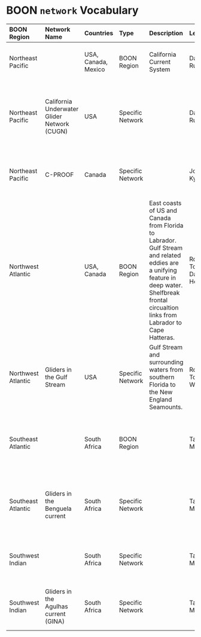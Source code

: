 # BOON `network` Vocabulary

| BOON Region | Network Name | Countries | Type | Description | Leads | `network` attribute | Status
|:--------|:--------|:--------|:--------|:--------|:--------|:--------|:--------|
| Northeast Pacific | | USA, Canada, Mexico | BOON Region | California Current System | Dan Rudnick | *OceanGliders > BOON > Northeast Pacific Ocean* | **published** |
| Northeast Pacific | California Underwater Glider Network (CUGN) | USA | Specific Network | | Dan Rudnick | *OceanGliders > BOON > Northeast Pacific Ocean > California Underwater Glider Network* | **published** |
| Northeast Pacific | C-PROOF | Canada | Specific Network | | Jody Kylmak | *OceanGliders > BOON > Northeast Pacific Ocean > C-PROOF* | **published** |
| Northwest Atlantic | | USA, Canada | BOON Region | East coasts of US and Canada from Florida to Labrador. Gulf Stream and related eddies are a unifying feature in deep water. Shelfbreak frontal circualtion links from Labrador to Cape Hatteras. | Robert Todd, Dave Hebert | *OceanGliders > BOON > Northwest Atlantic Ocean* | **published** |
| Northwest Atlantic | Gliders in the Gulf Stream | USA | Specific Network | Gulf Stream and surrounding waters from southern Florida to the New England Seamounts. | Robert Todd, WHOI | *OceanGliders > BOON > Northwest Atlantic Ocean > Gliders in the Gulf Stream* | **published** |
| Southeast Atlantic | | South Africa | BOON Region | | Tammy Morris | *OceanGliders > BOON > Southeast Atlantic Ocean > Gliders in the Benguela current* | |
| Southeast Atlantic | Gliders in the Benguela current | South Africa | Specific Network | | Tammy Morris | *OceanGliders > BOON > Southeast Atlantic Ocean > Gliders in the Benguela current* | |
| Southwest Indian | | South Africa | Specific Network | | Tammy Morris | *OceanGliders > BOON > Indian Ocean > Gliders in the Agulhas current* |  |
| Southwest Indian | Gliders in the Agulhas current (GINA) | South Africa | Specific Network | | Tammy Morris | *OceanGliders > BOON > Indian Ocean > Gliders in the Agulhas current* |  |

<!--- RET Commenting out future entries
### Status table of future entries in BOON networks collection

This table describe the status of discussion of the future element of then BOON network collection. 

| Region   | Lead(s)     | countries| Description | Network attributes | status | Notes |
|:--------|:--------|:--------|:--------|:--------|:--------|:--------|
| Gulf of Mexico  |  Kevin Martin, Steve Dimarco|  USA, Mexico, Cuba | Gulf of Mexico including Loop Current | *OceanGliders > BOON > Gulf of Mexico > XXXX* | pending | Add BOON ST member from Gulf, possibly Mexico? Kevin Martin?, Is Gulf of Mexico a marginal sea ? |
| Northwest Pacific    |   Sen Jan, Ming-Huei Chang   |  Taiwan (ROC) | Kuroshio transect east of Taiwan | *OceanGliders > BOON > Northwest Pacific Ocean > XXXX* |  pending | Name needed, Zonal section K1-K2 and triangle tracks N1-N2-N3. Expand to include seas, Mindanao; Japan, Korea, PRC, ONR-folks |
| East-Central North Atlantic  |  Carlos Barrera, Ines Martins   |  Spain, Portugal | Canary Current and Portugal Current Systems | *OceanGliders > BOON > Northeast Atlantic Ocean > XXXX* | pending | Network name needed, Section from Nazare Canyon to Gran Canaria island |
| Mediterranean Sea |   N. Zarokanellos   |  Spain, France, Italy | Marginal Seas | *OceanGliders > BOON > Marginal Seas > XXXXXX* | pending | Network name needed, Add BOON members from Eastern Mediterranean Sea (Greece, Cyprus), Eastern, western med and Adriatic should be splited in different BOON networks  |
| Red Sea   |  Burt Jones | Saudi Arabia | Marginal Seas | *OceanGliders > BOON > Southwest Pacific Ocean > XXXX* | pending | Network name needed |
| Southwest Pacific  |   Moninya Roughan, Jessica Benth.   |  Australia, New Zealand | East Australian Current, Great Barrier Reef | *OceanGliders > BOON > Southwest Pacific Ocean > XXXX* |  pending | Network name needed |
| Southeast Indian  |  Chari Pattiaratchi   | Australia | Leeuwin Current | *OceanGliders > BOON > Indian Ocean > XXXX* | pending |  Need to engage Chari, possibility to request NCEI to add Southeast Indian Ocean ? |
| Nordic Seas-British Isles-Baltic-North Sea  |  Ilker Fer, VOTO, NOC, SAMS (Inall), Tikka Kimmo (FMI) | UK, Norway, Sweden, Finland | **descritpion needed** | *OceanGliders > BOON > ???* | pending  |  This is a too large region, need to split into many BOON Networks |
| Antarctic  |  Craig Lee  | US, UK, ?? | Antarctic Circumpolar Current, adjacent seas | *OceanGliders > BOON > XXXX > XXXX* | pending | Antarctic is not an NCEI sean name. Shall we refine the NCEI sea name  |
| Arctic |   Craig Lee ?? |  US, ?? | **Description needed**  | *OceanGliders > BOON > Arctic Ocean > XXXX* | pending | Network name needed, Is Arctic Ocean precise enough ? |
| Southwest Indian    |  Tammy Morris   | South Africa | Agulhas | *OceanGliders > BOON > Indian Ocean > Gliders in the Agulas current* | **published** | is Indian Ocean too large, can we request a new entry to NCEI ? |
| Southeast Pacific |  IMRAPE?? | Peru ?? | **Description needed** | *OceanGliders > BOON > XXX > XXX*  | pending | network name needed, NCEI sea name needed: "South Pacific Ocean" / Southeast Pacific Ocean (limit-140 W) / Equatorial Pacific Ocean ; can we request a new entry to NCEI ?|

-->
